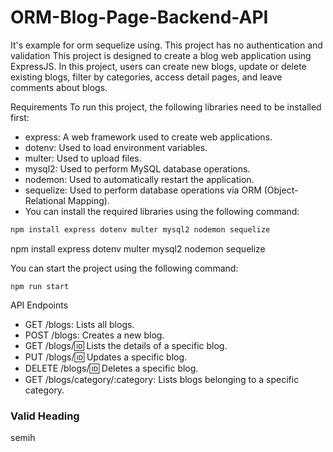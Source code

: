 # ORM-Blog-Page-Backend-API
It's example for orm sequelize using. This project has no authentication and validation
This project is designed to create a blog web application using ExpressJS. In this project, users can create new blogs, update or delete existing blogs, filter by categories, access detail pages, and leave comments about blogs.

Requirements
To run this project, the following libraries need to be installed first:

- express: A web framework used to create web applications.
- dotenv: Used to load environment variables.
- multer: Used to upload files.
- mysql2: Used to perform MySQL database operations.
- nodemon: Used to automatically restart the application.
- sequelize: Used to perform database operations via ORM (Object-Relational Mapping).
- You can install the required libraries using the following command:
```bash
npm install express dotenv multer mysql2 nodemon sequelize
```

npm install express dotenv multer mysql2 nodemon sequelize

You can start the project using the following command:
```
npm run start
```

API Endpoints
- GET /blogs: Lists all blogs.
- POST /blogs: Creates a new blog.
- GET /blogs/:id: Lists the details of a specific blog.
- PUT /blogs/:id: Updates a specific blog.
- DELETE /blogs/:id: Deletes a specific blog.
- GET /blogs/category/:category: Lists blogs belonging to a specific category.

### Valid Heading
semih

